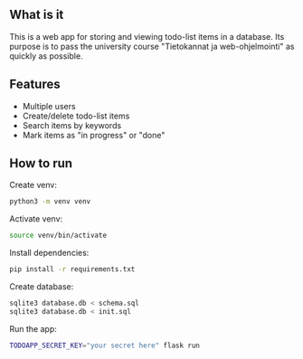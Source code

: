## What is it

This is a web app for storing and viewing todo-list items in a database. Its purpose is to pass the university course "Tietokannat ja web-ohjelmointi" as quickly as possible.

## Features

- Multiple users
- Create/delete todo-list items
- Search items by keywords
- Mark items as "in progress" or "done"

## How to run

Create venv:

```bash
python3 -m venv venv
```

Activate venv:

```bash
source venv/bin/activate
```

Install dependencies:

```bash
pip install -r requirements.txt
```

Create database:

```bash
sqlite3 database.db < schema.sql
sqlite3 database.db < init.sql
```

Run the app:

```bash
TODOAPP_SECRET_KEY="your secret here" flask run
```